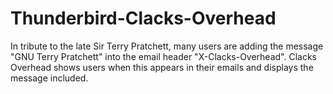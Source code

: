 # Thunderbird-Clacks-Overhead
In tribute to the late Sir Terry Pratchett, many users are adding the message "GNU Terry Pratchett" into the email header "X-Clacks-Overhead". Clacks Overhead shows users when this appears in their emails and displays the message included.
